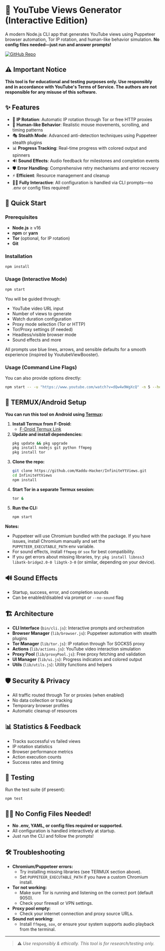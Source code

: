 # 🎥 YouTube Views Generator (Interactive Edition)

A modern Node.js CLI app that generates YouTube views using Puppeteer browser automation, Tor IP rotation, and human-like behavior simulation. **No config files needed—just run and answer prompts!**

[![GitHub Repo](https://img.shields.io/badge/GitHub-InfiniteYtViews-blue?logo=github)](https://github.com/Kaddu-Hacker/InfiniteYtViews/)

## ⚠️ Important Notice

**This tool is for educational and testing purposes only. Use responsibly and in accordance with YouTube's Terms of Service. The authors are not responsible for any misuse of this software.**

## ✨ Features

- 🔄 **IP Rotation**: Automatic IP rotation through Tor or free HTTP proxies
- 🤖 **Human-like Behavior**: Realistic mouse movements, scrolling, and timing patterns
- 🎭 **Stealth Mode**: Advanced anti-detection techniques using Puppeteer stealth plugins
- 📊 **Progress Tracking**: Real-time progress with colored output and spinners
- 🔊 **Sound Effects**: Audio feedback for milestones and completion events
- 🛡️ **Error Handling**: Comprehensive retry mechanisms and error recovery
- ⚡ **Efficient**: Resource management and cleanup
- 🧑‍💻 **Fully Interactive**: All configuration is handled via CLI prompts—no .env or config files required!

## 🚀 Quick Start

### Prerequisites

- **Node.js** ≥ v16
- **npm** or **yarn**
- **Tor** (optional, for IP rotation)
- **Git**

### Installation

```bash
npm install
```

### Usage (Interactive Mode)

```bash
npm start
```

You will be guided through:
- YouTube video URL input
- Number of views to generate
- Watch duration configuration
- Proxy mode selection (Tor or HTTP)
- Tor/Proxy settings (if needed)
- Headless/visible browser mode
- Sound effects and more

All prompts use blue lines, arrows, and sensible defaults for a smooth experience (inspired by YoutubeViewBooster).

### Usage (Command Line Flags)

You can also provide options directly:

```bash
npm start -- -u "https://www.youtube.com/watch?v=dQw4w9WgXcQ" -n 5 --headless --like-video --no-sound
```

## 📱 TERMUX/Android Setup

**You can run this tool on Android using [Termux](https://termux.dev/):**

1. **Install Termux from F-Droid:**
   - [F-Droid Termux Link](https://f-droid.org/packages/com.termux/)
2. **Update and install dependencies:**
   ```bash
   pkg update && pkg upgrade
   pkg install nodejs git python ffmpeg
   pkg install tor
   ```
3. **Clone the repo:**
   ```bash
   git clone https://github.com/Kaddu-Hacker/InfiniteYtViews.git
   cd InfiniteYtViews
   npm install
   ```
4. **Start Tor in a separate Termux session:**
   ```bash
   tor &
   ```
5. **Run the CLI:**
   ```bash
   npm start
   ```

**Notes:**
- Puppeteer will use Chromium bundled with the package. If you have issues, install Chromium manually and set the `PUPPETEER_EXECUTABLE_PATH` env variable.
- For sound effects, install `ffmpeg` or `sox` for best compatibility.
- If you get errors about missing libraries, try: `pkg install libnss3 libatk-bridge2.0-0 libgtk-3-0` (or similar, depending on your device).

## 🔊 Sound Effects

- Startup, success, error, and completion sounds
- Can be enabled/disabled via prompt or `--no-sound` flag

## 🏗️ Architecture

- **CLI Interface** (`bin/cli.js`): Interactive prompts and orchestration
- **Browser Manager** (`lib/browser.js`): Puppeteer automation with stealth plugins
- **Tor Manager** (`lib/tor.js`): IP rotation through Tor SOCKS5 proxy
- **Actions** (`lib/actions.js`): YouTube video interaction simulation
- **Proxy Pool** (`lib/proxyPool.js`): Free proxy fetching and validation
- **UI Manager** (`lib/ui.js`): Progress indicators and colored output
- **Utils** (`lib/utils.js`): Utility functions and helpers

## 🛡️ Security & Privacy

- All traffic routed through Tor or proxies (when enabled)
- No data collection or tracking
- Temporary browser profiles
- Automatic cleanup of resources

## 📊 Statistics & Feedback

- Tracks successful vs failed views
- IP rotation statistics
- Browser performance metrics
- Action execution counts
- Success rates and timing

## 🧪 Testing

Run the test suite (if present):

```bash
npm test
```

## 🧑‍💻 No Config Files Needed!

- **No .env, YAML, or config files required or supported.**
- All configuration is handled interactively at startup.
- Just run the CLI and follow the prompts!

## 🛠️ Troubleshooting

- **Chromium/Puppeteer errors:**
  - Try installing missing libraries (see TERMUX section above).
  - Set `PUPPETEER_EXECUTABLE_PATH` if you have a custom Chromium install.
- **Tor not working:**
  - Make sure Tor is running and listening on the correct port (default 9050).
  - Check your firewall or VPN settings.
- **Proxy pool empty:**
  - Check your internet connection and proxy source URLs.
- **Sound not working:**
  - Install `ffmpeg`, `sox`, or ensure your system supports audio playback from the terminal.

---

> ⚠️ *Use responsibly & ethically. This tool is for research/testing only.* 
